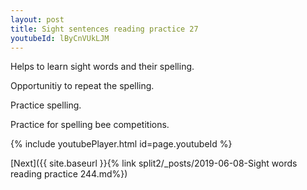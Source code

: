 ```yaml
---
layout: post
title: Sight sentences reading practice 27
youtubeId: lByCnVUkLJM
---
```

 
 
Helps to learn sight words and their spelling.

Opportunitiy to repeat the spelling. 

Practice spelling. 
 
Practice for spelling bee competitions. 
 
{% include youtubePlayer.html id=page.youtubeId %}
 
 

[Next]({{ site.baseurl }}{% link  split2/_posts/2019-06-08-Sight words reading practice 244.md%})
 
